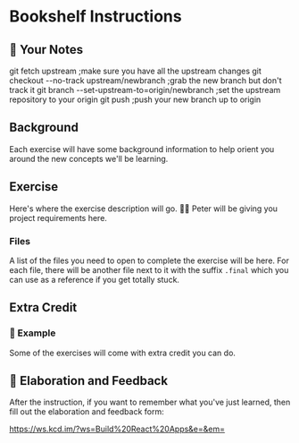 # Bookshelf Instructions

## 📝 Your Notes

git fetch upstream ;make sure you have all the upstream changes git checkout
--no-track upstream/newbranch ;grab the new branch but don't track it git branch
--set-upstream-to=origin/newbranch ;set the upstream repository to your origin
git push ;push your new branch up to origin

## Background

Each exercise will have some background information to help orient you around
the new concepts we'll be learning.

## Exercise

Here's where the exercise description will go. 👨‍💼 Peter will be giving you
project requirements here.

### Files

A list of the files you need to open to complete the exercise will be here. For
each file, there will be another file next to it with the suffix `.final` which
you can use as a reference if you get totally stuck.

## Extra Credit

### 💯 Example

Some of the exercises will come with extra credit you can do.

## 🦉 Elaboration and Feedback

After the instruction, if you want to remember what you've just learned, then
fill out the elaboration and feedback form:

https://ws.kcd.im/?ws=Build%20React%20Apps&e=&em=
